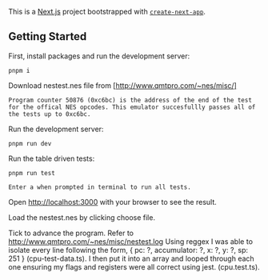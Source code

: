 This is a [Next.js](https://nextjs.org/) project bootstrapped with [`create-next-app`](https://github.com/vercel/next.js/tree/canary/packages/create-next-app).

## Getting Started

First, install packages and run the development server:

```
pnpm i
```

Download nestest.nes file from [http://www.qmtpro.com/~nes/misc/]

``` Note:
Program counter 50876 (0xc6bc) is the address of the end of the test for the offical NES opcodes. This emulator succesfullly passes all of the tests up to 0xc6bc.
```

Run the development server:
```
pnpm run dev
```

Run the table driven tests:
```
pnpm run test

Enter a when prompted in terminal to run all tests.
```

Open [http://localhost:3000](http://localhost:3000) with your browser to see the result.

Load the nestest.nes by clicking choose file.

Tick to advance the program. Refer to http://www.qmtpro.com/~nes/misc/nestest.log Using reggex I was able to isolate every line following the form,
{ pc: ?, accumulator: ?, x: ?, y: ?, sp: 251 } (cpu-test-data.ts).
I then put it into an array and looped through each one ensuring my flags and registers were all correct using jest. (cpu.test.ts).





